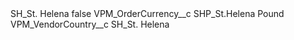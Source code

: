 <?xml version="1.0" encoding="UTF-8"?>
<CustomMetadata xmlns="http://soap.sforce.com/2006/04/metadata" xmlns:xsi="http://www.w3.org/2001/XMLSchema-instance" xmlns:xsd="http://www.w3.org/2001/XMLSchema">
    <label>SH_St. Helena</label>
    <protected>false</protected>
    <values>
        <field>VPM_OrderCurrency__c</field>
        <value xsi:type="xsd:string">SHP_St.Helena Pound</value>
    </values>
    <values>
        <field>VPM_VendorCountry__c</field>
        <value xsi:type="xsd:string">SH_St. Helena</value>
    </values>
</CustomMetadata>
